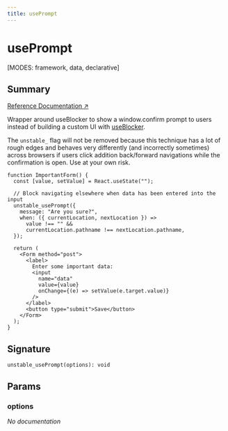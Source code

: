 ```yaml
---
title: usePrompt
---
```


# usePrompt

[MODES: framework, data, declarative]

## Summary

[Reference Documentation ↗](https://api.reactrouter.com/v7/functions/react_router.unstable_usePrompt.html)

Wrapper around useBlocker to show a window.confirm prompt to users instead of building a custom UI with [useBlocker](../hooks/useBlocker).

The `unstable_` flag will not be removed because this technique has a lot of rough edges and behaves very differently (and incorrectly sometimes) across browsers if users click addition back/forward navigations while the confirmation is open. Use at your own risk.

```tsx
function ImportantForm() {
  const [value, setValue] = React.useState("");

  // Block navigating elsewhere when data has been entered into the input
  unstable_usePrompt({
    message: "Are you sure?",
    when: ({ currentLocation, nextLocation }) =>
      value !== "" &&
      currentLocation.pathname !== nextLocation.pathname,
  });

  return (
    <Form method="post">
      <label>
        Enter some important data:
        <input
          name="data"
          value={value}
          onChange={(e) => setValue(e.target.value)}
        />
      </label>
      <button type="submit">Save</button>
    </Form>
  );
}
```

## Signature

```tsx
unstable_usePrompt(options): void
```

## Params

### options

_No documentation_
